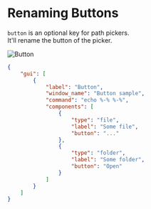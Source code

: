 # Renaming Buttons

`button` is an optional key for path pickers.  
It'll rename the button of the picker.  

![Button](https://github.com/matyalatte/Simple-Command-Runner/assets/69258547/979d987b-842a-4a20-a2e1-4fde85836a3e)

```json
{
    "gui": [
        {
            "label": "Button",
            "window_name": "Button sample",
            "command": "echo %-% %-%",
            "components": [
                {
                    "type": "file",
                    "label": "Some file",
                    "button": "..."
                },
                {
                    "type": "folder",
                    "label": "Some folder",
                    "button": "Open"
                }
            ]
        }
    ]
}
```
